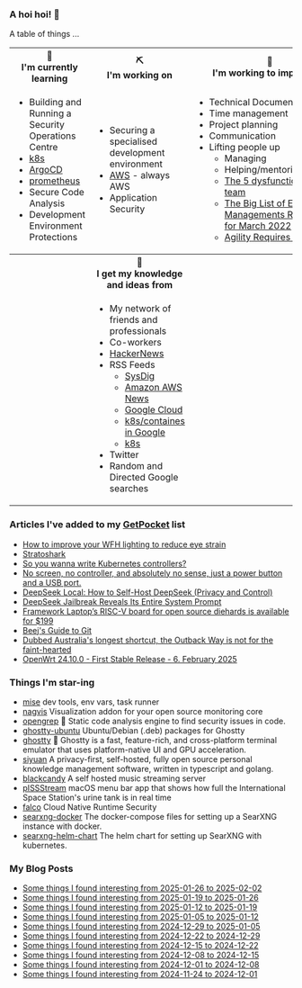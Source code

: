 ### A hoi hoi! 👋

A table of things ...

<table>
    <tr>
        <th>🌱<br/>I'm currently learning</th>
        <th>⛏<br/> I'm working on</th>
        <th>🚧<br/>I'm working to improve on</th>
    </tr>
    <tr>
        <td>
            <ul>
                <li>Building and Running a Security Operations Centre</li>
                <li><a href="https://kubernetes.io/">k8s</a></li>
                <li><a href="https://argoproj.github.io/">ArgoCD</a></li>
                <li><a href="https://prometheus.io/">prometheus</a></li>
                <li>Secure Code Analysis</li>
                <li>Development Environment Protections</li>
            </ul>
        </td>
        <td>
            <ul>
                <li>Securing a specialised development environment</li>
                <li><a href="https://aws.amazon.com/">AWS</a> - always AWS</li>
                <li>Application Security</li>
            </ul>
        </td>
        <td>
            <ul>
                <li>Technical Documentation</li>
                <li>Time management</li>
                <li>Project planning</li>
                <li>Communication</li>
                <li>Lifting people up
                    <ul>
                      <li>Managing</li>
                      <li>Helping/mentoring/coaching</li>
                      <li><a href="https://valid.com/5-dysfunctions-of-a-team/">The 5 dysfunctions of a team</a></li>
                      <li><a href="https://practicallyleading.dev/the-big-list-of-engineering-management-resources-march-2022">The Big List of Engineering Managements Resources - for March 2022</a></li>
                      <li><a href="https://www.industriallogic.com/blog/agility-requires-balance/">Agility Requires Balance</a></li>
                    </ul>
                </li>
            </ul>
        </td>
    </tr>
    <tr>
        <th>&nbsp;</th>
        <th>🏫<br/>I get my knowledge and ideas from</th>
        <th>&nbsp;</th>
    </tr>
    <tr>
        <td>&nbsp;</td>
        <td>
            <ul>
                <li>My network of friends and professionals</li>
                <li>Co-workers</li>
                <li><a href="https://news.ycombinator.com/">HackerNews</a></li>
                <li>RSS Feeds
                    <ul>
                        <li><a href="http://fetchrss.com/rss/5b4e9e358a93f8cc058b4567960404014.xml">SysDig</a></li>
                        <li><a href="https://aws.amazon.com/new/feed/">Amazon AWS News</a></li>
                        <li><a href="https://cloudblog.withgoogle.com/rss/">Google Cloud</a></li>
                        <li><a href="https://cloudblog.withgoogle.com/products/containers-kubernetes/rss/">k8s/containes in Google</a></li>
                        <li><a href="https://kubernetes.io/feed.xml">k8s</a></li>
                    </ul>
                </li>
                <li>Twitter</li>
                <li>Random and Directed Google searches</li>
            </ul>
        </td>
        <td>&nbsp;</td>
    </tr>
</table>

### Articles I've added to my [GetPocket](https://getpocket.com/) list

* [How to improve your WFH lighting to reduce eye strain](https://rustle.ca/posts/articles/work-from-home-lighting)
* [Stratoshark](https://stratoshark.org/)
* [So you wanna write Kubernetes controllers?](https://ahmet.im/blog/controller-pitfalls/)
* [No screen, no controller, and absolutely no sense, just a power button and a USB port.](https://crastinator-pro.github.io/steam-brick/)
* [DeepSeek Local: How to Self-Host DeepSeek (Privacy and Control)](https://linuxblog.io/deepseek-local-self-host/)
* [DeepSeek Jailbreak Reveals Its Entire System Prompt](https://www.darkreading.com/application-security/deepseek-jailbreak-system-prompt)
* [Framework Laptop’s RISC-V board for open source diehards is available for $199](https://arstechnica.com/gadgets/2025/02/framework-laptop-expands-beyond-x86-with-its-first-ever-risc-v-based-motherboard/)
* [Beej's Guide to Git](https://beej.us/guide/bggit/)
* [Dubbed Australia's longest shortcut, the Outback Way is not for the faint-hearted](https://www.abc.net.au/news/2025-02-06/outback-way-journey-remote-australia-back-roads-lisa-millar/104842474)
* [OpenWrt 24.10.0 - First Stable Release - 6. February 2025](https://openwrt.org/releases/24.10/notes-24.10.0)

### Things I'm star-ing

* [mise](https://github.com/jdx/mise)
  dev tools, env vars, task runner
* [nagvis](https://github.com/NagVis/nagvis)
  Visualization addon for your open source monitoring core
* [opengrep](https://github.com/opengrep/opengrep)
  🔎 Static code analysis engine to find security issues in code.
* [ghostty-ubuntu](https://github.com/mkasberg/ghostty-ubuntu)
  Ubuntu/Debian (.deb) packages for Ghostty
* [ghostty](https://github.com/ghostty-org/ghostty)
  👻 Ghostty is a fast, feature-rich, and cross-platform terminal emulator that uses platform-native UI and GPU acceleration.
* [siyuan](https://github.com/siyuan-note/siyuan)
  A privacy-first, self-hosted, fully open source personal knowledge management software, written in typescript and golang.
* [blackcandy](https://github.com/blackcandy-org/blackcandy)
  A self hosted music streaming server
* [pISSStream](https://github.com/Jaennaet/pISSStream)
  macOS menu bar app that shows how full the International Space Station's urine tank is in real time
* [falco](https://github.com/falcosecurity/falco)
  Cloud Native Runtime Security
* [searxng-docker](https://github.com/searxng/searxng-docker)
  The docker-compose files for setting up a SearXNG instance with docker.
* [searxng-helm-chart](https://github.com/searxng/searxng-helm-chart)
  The helm chart for setting up SearXNG with kubernetes.

### My Blog Posts

* [Some things I found interesting from 2025-01-26 to 2025-02-02](https://pgmac.net.au/last-week/2025/02/02/interesting-last-week.html)
* [Some things I found interesting from 2025-01-19 to 2025-01-26](https://pgmac.net.au/last-week/2025/01/26/interesting-last-week.html)
* [Some things I found interesting from 2025-01-12 to 2025-01-19](https://pgmac.net.au/last-week/2025/01/19/interesting-last-week.html)
* [Some things I found interesting from 2025-01-05 to 2025-01-12](https://pgmac.net.au/last-week/2025/01/12/interesting-last-week.html)
* [Some things I found interesting from 2024-12-29 to 2025-01-05](https://pgmac.net.au/last-week/2025/01/05/interesting-last-week.html)
* [Some things I found interesting from 2024-12-22 to 2024-12-29](https://pgmac.net.au/last-week/2024/12/29/interesting-last-week.html)
* [Some things I found interesting from 2024-12-15 to 2024-12-22](https://pgmac.net.au/last-week/2024/12/22/interesting-last-week.html)
* [Some things I found interesting from 2024-12-08 to 2024-12-15](https://pgmac.net.au/last-week/2024/12/15/interesting-last-week.html)
* [Some things I found interesting from 2024-12-01 to 2024-12-08](https://pgmac.net.au/last-week/2024/12/08/interesting-last-week.html)
* [Some things I found interesting from 2024-11-24 to 2024-12-01](https://pgmac.net.au/last-week/2024/12/01/interesting-last-week.html)
